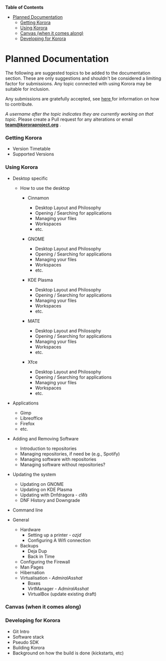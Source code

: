 

**Table of Contents**  

- [Planned Documentation](#planned-documentation)
    - [Getting Korora](#getting-korora)
    - [Using Korora](#using-korora)
    - [Canvas (when it comes along)](#canvas-when-it-comes-along)
    - [Developing for Korora](#developing-for-korora)



<a name="planned-documentation"></a>
# Planned Documentation

The following are suggested topics to be added to the documentation section. These are only suggestions and shouldn't be considered a limiting factor for submissions. Any topic connected with using Korora may be suitable for inclusion.

Any submissions are gratefully accepted, see [here ](https://github.com/kororaproject/kp-documentation/wiki/Contributing-To-Korora)for information on how to contribute.

_A username after the topic indicates they are currently working on that topic_. Please create a Pull request for any alterations or email **team@kororaproject.org** .

<a name="getting-korora"></a>
### Getting Korora

- Version Timetable
- Supported Versions

<a name="using-korora"></a>
### Using Korora

- Desktop specific

  - How to use the desktop

     - Cinnamon

        - Desktop Layout and Philosophy
        - Opening / Searching for applications
        - Managing your files
        - Workspaces
        - etc.

     - GNOME
        - Desktop Layout and Philosophy
        - Opening / Searching for applications
       - Managing your files
       - Workspaces
       - etc.

     - KDE Plasma
        - Desktop Layout and Philosophy
        - Opening / Searching for applications
        - Managing your files
        - Workspaces
        - etc.

     - MATE
       - Desktop Layout and Philosophy
       - Opening / Searching for applications
       - Managing your files
       - Workspaces
       - etc.

     - Xfce
       - Desktop Layout and Philosophy
       - Opening / Searching for applications
       - Managing your files
       - Workspaces
       - etc.

 - Applications
    - Gimp
    - Libreoffice
    - Firefox
    - etc.

- Adding and Removing Software
    - Introduction to repositories
    - Managing repositories, if need be (e.g., Spotify)
    - Managing software with repositories
    - Managing software without repositories?

- Updating the system
    - Updating on GNOME
    - Updating on KDE Plasma
    - Updating with Dnfdragora - _cWs_
    - DNF History and Downgrade

- Command line

-  General
    - Hardware
        - Setting up a printer - *ozjd*
        - Configuring A Wifi connection
    - Backups
        - Deja Dup
        - Back in Time
    - Configuring the Firewall
    - Man Pages
    - Hibernation
    - Virtualisation - _AdmiralAsshat_
        - Boxes
        - VirtManager - _AdmiralAsshat_
        - VirtualBox (update existing draft)

<a name="canvas-when-it-comes-along"></a>
### Canvas (when it comes along)

<a name="developing-for-korora"></a>
### Developing for Korora

 - Git Intro
 - Software stack
 - Pseudo SDK
 - Building Korora
 - Background on how the build is done (kickstarts, etc)
